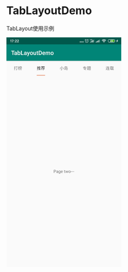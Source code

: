 # TabLayoutDemo
TabLayout使用示例</br>

<img src="https://github.com/Yedongsheng/Picture/blob/master/TabLayoutDemo/pic01.png" width="300" height="600"/>

